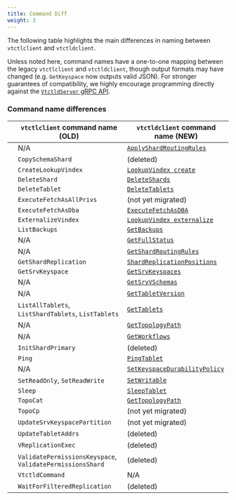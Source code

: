 ```yaml
---
title: Command Diff
weight: 3
---
```


The following table highlights the main differences in naming between `vtctlclient` and `vtctldclient`.

Unless noted here, command names have a one-to-one mapping between the legacy `vtctlclient` and `vtctldclient`, though output formats may have changed (e.g. `GetKeyspace` now outputs valid JSON).
For stronger guarantees of compatibility, we highly encourage programming directly against the [`VtctldServer` gRPC API][grpc_api_def].

[grpc_api_def]: https://github.com/vitessio/vitess/blob/04870fc27499ac64dcf6050c41fe9c44aea7099c/proto/vtctlservice.proto#L32-L33.

### Command name differences

| | `vtctlclient` command name (OLD) | `vtctldclient` command name (NEW) |
|-|-|-|
| | N/A | [`ApplyShardRoutingRules`](../../programs/vtctldclient/vtctldclient_applyroutingrules/) |
| | `CopySchemaShard` | (deleted) |
| | `CreateLookupVindex` | [`LookupVindex create`](../../programs/vtctldclient/vtctldclient_lookupvindex/vtctldclient_lookupvindex_create/) |
| | `DeleteShard` | [`DeleteShards`](../../programs/vtctldclient/vtctldclient_deleteshards/) |
| | `DeleteTablet` | [`DeleteTablets`](../../programs/vtctldclient/vtctldclient_deletetablets/) |
| | `ExecuteFetchAsAllPrivs` | (not yet migrated) |
| | `ExecuteFetchAsDba` | [`ExecuteFetchAsDBA`](../../programs/vtctldclient/vtctldclient_executefetchasdba/) |
| | `ExternalizeVindex` | [`LookupVindex externalize`](../../programs/vtctldclient/vtctldclient_lookupvindex/vtctldclient_lookupvindex_externalize/) |
| | `ListBackups` | [`GetBackups`](../../programs/vtctldclient/vtctldclient_getbackups/) |
| | N/A | [`GetFullStatus`](../../programs/vtctldclient/vtctldclient_getfullstatus/) |
| | N/A | [`GetShardRoutingRules`](../../programs/vtctldclient/vtctldclient_getshardroutingrules/) |
| | `GetShardReplication` | [`ShardReplicationPositions`](../../programs/vtctldclient/vtctldclient_shardreplicationpositions/) |
| | `GetSrvKeyspace` | [`GetSrvKeyspaces`](../../programs/vtctldclient/vtctldclient_getsrvkeyspaces/) |
| | N/A | [`GetSrvVSchemas`](../../programs/vtctldclient/vtctldclient_getsrvvschemas/) |
| | N/A | [`GetTabletVersion`](../../programs/vtctldclient/vtctldclient_gettabletversion/) |
| | `ListAllTablets`, `ListShardTablets`, `ListTablets` | [`GetTablets`](../../programs/vtctldclient/vtctldclient_gettablets/) |
| | N/A | [`GetTopologyPath`](../../programs/vtctldclient/vtctldclient_gettopologypath/) |
| | N/A | [`GetWorkflows`](../../programs/vtctldclient/vtctldclient_getworkflows/) |
| | `InitShardPrimary` | (deleted) |
| | `Ping` | [`PingTablet`](../../programs/vtctldclient/vtctldclient_pingtablet/) |
| | N/A | [`SetKeyspaceDurabilityPolicy`](../../programs/vtctldclient/vtctldclient_setkeyspacedurabilitypolicy/) |
| | `SetReadOnly`, `SetReadWrite` | [`SetWritable`](../../programs/vtctldclient/vtctldclient_setwritable/) |
| | `Sleep` | [`SleepTablet`](../../programs/vtctldclient/vtctldclient_sleeptablet/) |
| | `TopoCat` | [`GetTopologyPath`](../../programs/vtctldclient/vtctldclient_gettopologypath/) |
| | `TopoCp` | (not yet migrated) |
| | `UpdateSrvKeyspacePartition` | (not yet migrated) |
| | `UpdateTabletAddrs` | (deleted) |
| | `VReplicationExec` | (deleted) |
| | `ValidatePermissionsKeyspace`, `ValidatePermissionsShard` | (deleted) |
| | `VtctldCommand` | N/A |
| | `WaitForFilteredReplication` | (deleted) |
